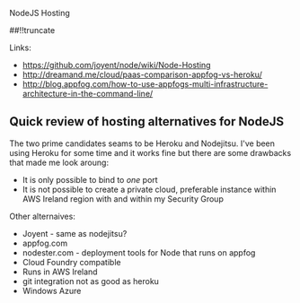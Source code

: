 NodeJS Hosting

[meta:author]: <> (Jonas Colmsjo)
[meta:title]: <> (NodeJS Hosting)
[meta:date]: <> (2013-02-25)
[meta:nested:key]: <> (Metadata value)

##!!truncate

Links:

 * https://github.com/joyent/node/wiki/Node-Hosting
 * http://dreamand.me/cloud/paas-comparison-appfog-vs-heroku/
 * http://blog.appfog.com/how-to-use-appfogs-multi-infrastructure-architecture-in-the-command-line/


## Quick review of hosting alternatives for NodeJS

The two prime candidates seams to be Heroku and Nodejitsu. I've been using Heroku for some time
and it works fine but there are some drawbacks that made me look aroung:

  * It is only possible to bind to *one* port
  * It is not possible to create a private cloud, preferable instance within AWS Ireland region with
    and within my Security Group

Other alternaives:

  * Joyent - same as nodejitsu?
  * appfog.com
   * nodester.com - deployment tools for Node that runs on appfog
   * Cloud Foundry compatible
   * Runs in AWS Ireland
   * git integration not as good as heroku
  * Windows Azure
  



